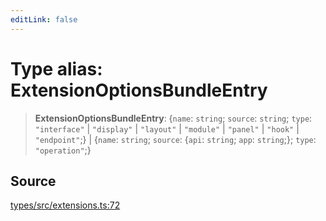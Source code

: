 ```yaml
---
editLink: false
---
```


# Type alias: ExtensionOptionsBundleEntry

> **ExtensionOptionsBundleEntry**: \{`name`: `string`; `source`: `string`; `type`: `"interface"` \| `"display"` \|
> `"layout"` \| `"module"` \| `"panel"` \| `"hook"` \| `"endpoint"`;} \| \{`name`: `string`; `source`: \{`api`:
> `string`; `app`: `string`;}; `type`: `"operation"`;}

## Source

[types/src/extensions.ts:72](https://github.com/directus/directus/blob/7789a6c53/packages/types/src/extensions.ts#L72)
